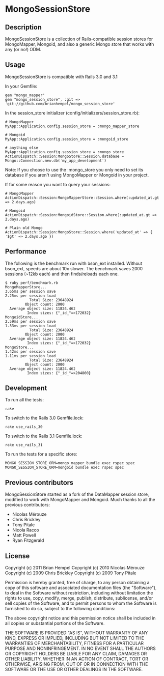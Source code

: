 # MongoSessionStore

## Description

MongoSessionStore is a collection of Rails-compatible session stores for MongoMapper, Mongoid, and also a generic Mongo store that works with any (or no!) ODM.

## Usage

MongoSessionStore is compatible with Rails 3.0 and 3.1

In your Gemfile:

    gem "mongo_mapper"
    gem "mongo_session_store", :git => 'git://github.com/brianhempel/mongo_session_store'

In the session_store initializer (config/initializers/session_store.rb):

    # MongoMapper
    MyApp::Application.config.session_store = :mongo_mapper_store
    
    # Mongoid
    MyApp::Application.config.session_store = :mongoid_store
    
    # anything else
    MyApp::Application.config.session_store = :mongo_store
    ActionDispatch::Session:MongoStore::Session.database = Mongo::Connection.new.db('my_app_development')

Note: If you choose to use the :mongo_store you only need to set its database if you aren't using MongoMapper or Mongoid in your project.

If for some reason you want to query your sessions:

    # MongoMapper
    ActionDispatch::Session:MongoMapperStore::Session.where(:updated_at.gt => 2.days.ago)

    # Mongoid
    ActionDispatch::Session:MongoidStore::Session.where(:updated_at.gt => 2.days.ago)
    
    # Plain old Mongo
    ActionDispatch::Session:MongoStore::Session.where('updated_at' => { '$gt' => 2.days.ago })

## Performance

The following is the benchmark run with bson_ext installed.  Without bson_ext, speeds are about 10x slower.  The benchmark saves 2000 sessions (~12kb each) and then finds/reloads each one.

    $ ruby perf/benchmark.rb
    MongoMapperStore...
    3.65ms per session save
    2.25ms per session load
               Total Size: 23648924
             Object count: 2000
      Average object size: 11824.462
              Index sizes: {"_id_"=>172032}
    MongoidStore...
    2.59ms per session save
    1.33ms per session load
               Total Size: 23648924
             Object count: 2000
      Average object size: 11824.462
              Index sizes: {"_id_"=>172032}
    MongoStore...
    1.42ms per session save
    1.11ms per session load
               Total Size: 23648924
             Object count: 2000
      Average object size: 11824.462
              Index sizes: {"_id_"=>204800}

## Development

To run all the tests:

    rake

To switch to the Rails 3.0 Gemfile.lock:

    rake use_rails_30

To switch to the Rails 3.1 Gemfile.lock:

    rake use_rails_31

To run the tests for a specific store:

    MONGO_SESSION_STORE_ORM=mongo_mapper bundle exec rspec spec
    MONGO_SESSION_STORE_ORM=mongoid bundle exec rspec spec    
    
## Previous contributors

MongoSessionStore started as a fork of the DataMapper session store, modified to work with MongoMapper and Mongoid.  Much thanks to all the previous contributors:

* Nicolas Mérouze
* Chris Brickley
* Tony Pitale
* Nicola Racco
* Matt Powell
* Ryan Fitzgerald

## License

Copyright (c) 2011 Brian Hempel
Copyright (c) 2010 Nicolas Mérouze
Copyright (c) 2009 Chris Brickley
Copyright (c) 2009 Tony Pitale

Permission is hereby granted, free of charge, to any person
obtaining a copy of this software and associated documentation
files (the "Software"), to deal in the Software without
restriction, including without limitation the rights to use,
copy, modify, merge, publish, distribute, sublicense, and/or sell
copies of the Software, and to permit persons to whom the
Software is furnished to do so, subject to the following
conditions:

The above copyright notice and this permission notice shall be
included in all copies or substantial portions of the Software.

THE SOFTWARE IS PROVIDED "AS IS", WITHOUT WARRANTY OF ANY KIND,
EXPRESS OR IMPLIED, INCLUDING BUT NOT LIMITED TO THE WARRANTIES
OF MERCHANTABILITY, FITNESS FOR A PARTICULAR PURPOSE AND
NONINFRINGEMENT. IN NO EVENT SHALL THE AUTHORS OR COPYRIGHT
HOLDERS BE LIABLE FOR ANY CLAIM, DAMAGES OR OTHER LIABILITY,
WHETHER IN AN ACTION OF CONTRACT, TORT OR OTHERWISE, ARISING
FROM, OUT OF OR IN CONNECTION WITH THE SOFTWARE OR THE USE OR
OTHER DEALINGS IN THE SOFTWARE.
